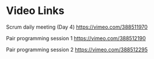# Video Links

Scrum daily meeting (Day 4)
https://vimeo.com/388511970

Pair programming session 1
https://vimeo.com/388512190

Pair programming session 2
https://vimeo.com/388512295
